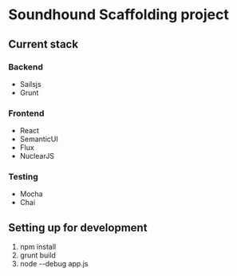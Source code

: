 # Soundhound Scaffolding project

## Current stack

### Backend
* Sailsjs
* Grunt

### Frontend
* React
* SemanticUI
* Flux
* NuclearJS

### Testing

* Mocha 
* Chai


## Setting up for development

1) npm install
2) grunt build
3) node --debug app.js
